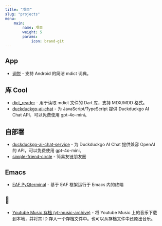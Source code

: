 ```yaml
---
title: "项目"
slug: "projects"
menu:
    main:
        name: 项目
        weight: 5
        params: 
            icon: brand-git
---
```


## App

* [词悦](https://github.com/mumu-lhl/Ciyue) -  支持 Android 的简洁 mdict 词典。

## 库 Cool

* [dict_reader](https://github.com/mumu-lhl/dict_reader) - 用于读取 mdict 文件的 Dart 库，支持 MDX/MDD 格式。
* [duckduckgo-ai-chat](https://github.com/mumu-lhl/duckduckgo-ai-chat) - 为 JavaScript/TypeScript 提供 Duckduckgo AI Chat API，可以免费使用 gpt-4o-mini。

## 自部署

* [duckduckgo-ai-chat-service](https://github.com/mumu-lhl/duckduckgo-ai-chat-service) - 为 Duckduckgo AI Chat 提供兼容 OpenAI 的 API，可以免费使用 gpt-4o-mini。
* [simple-friend-circle](https://github.com/Simple-Friend-Circle/simple-friend-circle) - 简易友链朋友圈

## Emacs

* [EAF PyQterminal](https://github.com/mumu-lhl/eaf-pyqterminal) - 基于 EAF 框架运行于 Emacs 内的终端

## 🤡

* [Youtube Music 存档 (yt-music-archive)](https://github.com/mumu-lhl/yt-music-archive?tab=readme-ov-file) - 将 Youtube Music 上的音乐下载到本地，并将其 ID 存入一个存档文件中。也可以从存档文件中还原出音乐。
